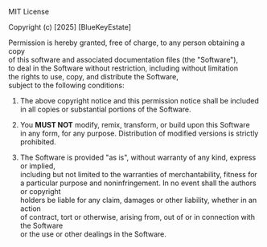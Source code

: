 MIT License

Copyright (c) [2025] [BlueKeyEstate]

Permission is hereby granted, free of charge, to any person obtaining a copy  
of this software and associated documentation files (the "Software"),  
to deal in the Software without restriction, including without limitation  
the rights to use, copy, and distribute the Software,  
subject to the following conditions:

1. The above copyright notice and this permission notice shall be included  
   in all copies or substantial portions of the Software.

2. You **MUST NOT** modify, remix, transform, or build upon this Software  
   in any form, for any purpose. Distribution of modified versions is strictly prohibited.

3. The Software is provided "as is", without warranty of any kind, express or implied,  
   including but not limited to the warranties of merchantability, fitness for  
   a particular purpose and noninfringement. In no event shall the authors or copyright  
   holders be liable for any claim, damages or other liability, whether in an action  
   of contract, tort or otherwise, arising from, out of or in connection with the Software  
   or the use or other dealings in the Software.
